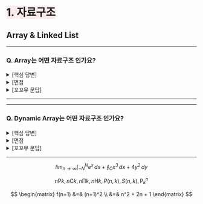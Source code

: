 
# <span style="background-color: #FDEBEC">1. 자료구조</span>


## Array & Linked List


---


### Q. Array는 어떤 자료구조 인가요?


<details>
  <summary>[핵심 답변]</summary>


Array는 연관된 data를 **메모리상에 연속적이며 순차적**으로 **미리 할당된 크기**만큼 저장하는 자료구조 입니다.



  </details>


<details>
  <summary>[면접 </summary>


> 💡 Array에 관한 질문을 할 때에는 매우 높은 확률로 Linked List에 대한 질문도 나오게 됩니다. 따라서 Array의 다양한 특징 중에서 Linked List와 비교가 되는 특성들을 위주로 대답을 하게 되면 편하게 풀어나갈 수 있습니다!   
> Array와 Linked List의 가장 큰 차이점은 메모리에 저장되는 방식과 이에 따른 operation의 연산 속도(time complexity) 입니다. 이를 유념해서 공부해 가시면 좋은 답변을 하실 수 있습니다. 


### Array의 특징

- 고정된 저장 공간(fixed-size)
- 순차적인 데이터 저장(order)

Array의 장점은 lookup과 append가 빠르다는 것입니다. 따라서 조회를 자주 해야되는 작업에서는 Array 자료구조를 많이 씁니다.


Array의 단점은 fixed-size 특성상 선언시에 Array의 크기를 미리 정해야 된다는 것입니다. 이는 메모리 낭비나 추가적인 overhead가 발생할 수 있습니다.


### 시간복잡도


|              | Array  |
| ------------ | ------ |
| access       | $O(1)$ |
| append       | $O(1)$ |
| 마지막 원소delete | $O(1)$ |
| insertion    | $O(n)$ |
| deletion     | $O(n)$ |
| search       | $O(n)$ |



  </details>


<details>
  <summary>[꼬꼬무 문답]</summary>


Q) 미리 예상한 것보다 더 많은 수의 data를 저장하느라 Array의 size를 넘어서게 됐습니다. 이 때, 어떻게 해결할 수 있을까요?


	**[핵심 답변]**


	 기존의 size보다 더 큰 Array를 선언하여 데이터를 옮겨 할당합니다. 모든 데이터를 옮겼다면 기존 Array는 메모리에서 삭제하면 됩니다. 이런식으로 동적으로 배열의 크기를 조절하는 자료구조를 Dynamic array라고 합니다.


	 또 다른 방법으로는, size를 예측하기 쉽지 않다면 Array대신 Linked list를 사용함으로써 데이터가 추가될 때마다 메모리공간을 할당받는 방식을 사용하면 됩니다.



  </details>


---


---


### Q. Dynamic Array는 어떤 자료구조 인가요?


<details>
  <summary>[핵심 답변]</summary>


Array의 경우 size가 고정되었기 때문에 선언시에 설정한 size보다 많은 갯수의 data가 추가되면 저장할 수 없습니다. 이에 반해 Dynamic Array는 저장공간이 가득 차게 되면 resize를 하여 유동적으로 size를 조절하여 데이터를 저장하는 자료구조 입니다.



  </details>


<details>
  <summary>[면접 </summary>


> 💡 Array의 특징중에 fixed-size의 한계점을 보완하고자 고안된 자료구조인 Dynamic Array에 대해서 면접을 위해 깊게 공부하실 내용은 크게 두 가지 입니다.  
> 1. resize를 하는 방식  
> 2. 데이터 추가(append)할 때의 시간복잡도


### Dynamic Array


![](https://raw.githubusercontent.com/encoreKwang/PullRequestTest/master/categoryNameTEST2/imgs/%EC%9E%90%EB%A3%8C%EA%B5%AC%EC%A1%B0_20230519-02%3A26%3A40_1.png)


Dynamic Array는 size를 자동적으로 resizing을 하는 Array입니다. 기존에 고정된 size를 가진 Static Array의 한계점을 보안하고자 고안되었습니다. Dynamic Array는 data를 계속 추가하다가 기존에 할당된 memory를 초과하게 되면, size를 늘린 배열을 선언하고 그곳으로 모든 데이터를 옮김으로써 늘어난 크기의 size를 가진 배열이 됩니다. 이를 resize라고 합니다. 이로써 새로운 data를 저장할 수 있게 됩니다. 따라서 Dynamic Array는 size를 미리 고민할 필요없다는 장점이 있습니다.


 resizing 을 하는 방법은 여러 가지가 있는데, 대표적으로 기존 Array size의 2배 size를 할당하는 doubling이 있습니다. 


### Doubling


resize의 대표적인 방법으로는 Doubling이 있습니다. 데이터를 추가(append $O(1)$) 하다가 메모리를 초과하게 되면 기존 배열의size보다 두배 큰 배열을 선언하고 데이터를 일일이 옮기는(n개의 데이터를 일일이 옮겨야 하므로 $O(n)$ ) 방법입니다. 


![](https://raw.githubusercontent.com/encoreKwang/PullRequestTest/master/categoryNameTEST2/imgs/%EC%9E%90%EB%A3%8C%EA%B5%AC%EC%A1%B0_20230519-02%3A26%3A40_2.png)


### 분할상환 시간복잡도 Amortized time complexity


Dynamic array에 데이터를 추가할 때마다 $O(1)$의 시간이 걸리게 됩니다. → 추가를 하다가 미리 선언된 size를 넘어서는 순간에 resize를 하게 됩니다. → 이 때는 일일이 데이터를 모두 옮겨야 되기 때문에 이 때만큼은$O(n)$의 시간이 걸리게 됩니다. 


그렇다면 결과적으로 append의 시간복잡도는 $O(1)$일까요 아니면 $O(n)$일까요?


append의 총 과정을 살펴보면 데이터를 마지막 인덱스에 추가하는($O(1)$)작업이 대다수이고, size를 넘어설 때는 size를 두 배 늘리고 데이터를 일일이 옮기는 과정 (resize $O(n)$)이 아주 가끔 발생합니다. 결론부터 말하자면 append의 전체적인 시간복잡도는 $O(1)$입니다. 좀 더 정확히 말하면 **amortized** $O(1)$이라고 부릅니다.


쉽게 설명하자면 가끔 발생하는 O(n)의 resize하는 시간을, 자주 발생하는 O(1)의 작업들이 분담해서 나눠 가짐으로써 전체적으로 O(1)의 시간이 걸린다고 생각하시면 됩니다.



  </details>


<details>
  <summary>[꼬꼬무 문답]</summary>


Q) Dynamic Array를 Linked list와 비교하여 장단점을 설명해 주세요.


	**[핵심 답변]**


	Linked List와 비교했을 때, Dynamic Array의 장점은

	- 데이터 접근과 할당이 $O(1)$로 굉장히 빠릅니다. 이는 index 접근하는 방법이 산술적인 연산 [배열 첫 data의 주소값] + [offset]으로 이루어져 있긴 때문입니다. (randam access)
	- Dynamic Array의 맨 뒤에 데이터를 추가하거나 삭제하는 것이 상대적으로 빠릅니다.($O(1)$)

	Linked List와 비교했을 때, Dynamic Array의 단점은

	- Dynamic Array의 맨 끝이 아닌 곳에 data를 insert or remove할 때, 느린 편입니다($O(n)$).  느린 이유는 메모리상에서 연속적으로 데이터들이 저장되어 있기 때문에, 데이터를 추가 삭제할 때 뒤에 있는 data들을 모두 한칸씩 shift 해야되기 때문입니다.
	- resize를 해야할 때, 예상치 못하게 현저히 낮은 performance가 발생합니다.
	- resize에 시간이 많이 걸리므로 필요한 것 이상 memory공간을 할당받습니다. 따라서 사용하지 않고 있는 낭비되는 메모리공간이 발생합니다.


  </details>


---


$$
lim_{n \to \infty} \int_{-N}^{N} e^x\, dx + \oint_{C} x^3\, dx + 4y^2\, dy
$$


$$
{n}\mathrm{P}{k} ,{n}\mathrm{C}{k} , {n}\mathrm{\Pi}{k},{n}\mathrm{H}{k}, P(n,k), S(n,k),\mathrm{P}_{k}^{n}
$$


$$
\begin{matrix}
f(n+1) &=& (n+1)^2 \\ &=& n^2 + 2n + 1
\end{matrix}
$$

